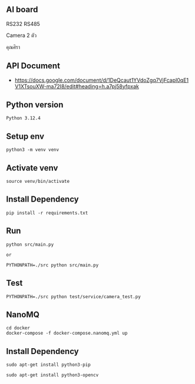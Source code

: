 ## AI board

RS232
RS485

Camera 2 ตัว

คุณศิรา

## API Document
- https://docs.google.com/document/d/1DeQcaut1YVdoZgq7VjFcapI0qE1V1XTsouXW-ma72I8/edit#heading=h.a7pj58yfpxak


## Python version
```
Python 3.12.4
```

## Setup env
```
python3 -m venv venv
```

## Activate venv
```
source venv/bin/activate
```

## Install Dependency
```
pip install -r requirements.txt
```

## Run
```
python src/main.py

or

PYTHONPATH=./src python src/main.py
```

## Test
```
PYTHONPATH=./src python test/service/camera_test.py
```

## NanoMQ
```
cd docker
docker-compose -f docker-compose.nanomq.yml up
```

## Install Dependency
```
sudo apt-get install python3-pip

sudo apt-get install python3-opencv

```
